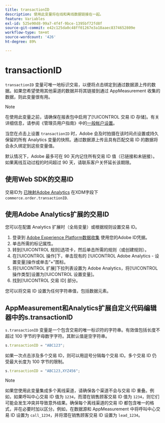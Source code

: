 ```yaml
---
title: transactionID
description: 使用此变量将在线和离线数据链接在一起。
feature: Variables
exl-id: 525e90d8-99a7-4f4f-9bce-1395bf72fd8f
source-git-commit: e42c125da0c48ff01267e3a18aaec8374652809e
workflow-type: tm+mt
source-wordcount: '426'
ht-degree: 89%

---
```


# transactionID

`transactionID` 变量可唯一地标识交易，以便将点击绑定到通过数据源上传的数据。如果您希望使用其他渠道的数据并将其链接到通过 AppMeasurement 收集的数据，则此变量很有用。

>[!NOTE]
>
>在使用此变量之前，请确保在报表包中启用了[!UICONTROL 交易 ID 存储]。有关详细信息，请参阅《管理员用户指南》中的[一般帐户设置](/help/admin/admin/general-acct-settings-admin.md)。

当您在点击上设置 `transactionID` 时，Adobe 会及时拍摄在该时间点设置或持久保留的所有 Analytics 变量的快照。通过数据源上传且具有匹配交易 ID 的数据将会永久绑定到这些变量值。

默认情况下，Adobe 最多可在 90 天内记住所有交易 ID 值（已链接和未链接）。如果离线互动过程的时间超过 90 天，请联系客户关怀延长该期限。

## 使用Web SDK的交易ID

交易ID为 [已映射Adobe Analytics](https://experienceleague.adobe.com/docs/analytics/implementation/aep-edge/variable-mapping.html) 在XDM字段下 `commerce.order.transactionID`.

## 使用Adobe Analytics扩展的交易ID

您可以在配置 Analytics 扩展时（全局变量）或根据规则设置交易 ID。

1. 登录到 [Adobe Experience Platform数据收集](https://experience.adobe.com/data-collection) 使用您的Adobe ID凭据。
2. 单击所需的标记属性。
3. 转到[!UICONTROL 规则]选项卡，然后单击所需的规则（或创建规则）。
4. 在[!UICONTROL 操作]下，单击现有的 [!UICONTROL Adobe Analytics - 设置变量]操作或单击“+”图标。
5. 将[!UICONTROL 扩展]下拉列表设置为 Adobe Analytics，将[!UICONTROL 操作类型]设置为[!UICONTROL 设置变量]。
6. 找到[!UICONTROL 交易 ID] 部分。

您可以将交易 ID 设置为任何字符串值，包括数据元素。

## AppMeasurement和Analytics扩展自定义代码编辑器中的s.transactionID

`s.transactionID` 变量是一个包含交易的唯一标识符的字符串。有效值包括长度不超过 100 字节的字母数字字符。其默认值是空字符串。

```js
s.transactionID = "ABC123";
```

如果一次点击涉及多个交易 ID，则可以用逗号分隔每个交易 ID。多个交易 ID 仍受最大长度为 100 字节的限制。

```js
s.transactionID = "ABC123,XYZ456";
```

>[!NOTE]
>
>如果您使用此变量集成多个离线渠道，请确保各个渠道不会与交易 ID 重叠。例如，如果呼叫中心交易 ID 值为 `1234`，而潜在销售顾客交易 ID 值为 `1234`，则它们可能会发生冲突并导致意外结果。确保每个离线渠道的交易 ID 都包含唯一的格式，并在必要时加以区分。例如，在数据源和 AppMeasurement 中将呼叫中心交易 ID 设置为 `call_1234`，并将潜在销售顾客交易 ID 设置为 `lead_1234`。
